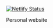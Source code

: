 [![Netlify Status](https://api.netlify.com/api/v1/badges/221aa7b2-1964-4389-a142-666582a62bec/deploy-status)](https://app.netlify.com/sites/deanmarchiori/deploys)

Personal website

